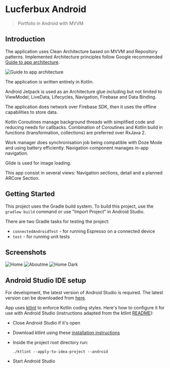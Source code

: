 # Lucferbux Android
> Portfolio in Android with MVVM

## Introduction

The application uses Clean Architecture based on MVVM and Repository patterns. Implemented
Architecture principles follow Google recommended [Guide to app architecture](https://developer.android.com/jetpack/docs/guide).

![Guide to app architecture](https://developer.android.com/topic/libraries/architecture/images/final-architecture.png)

The application is written entirely in Kotlin.

Android Jetpack is used as an Architecture glue including but not limited to ViewModel, LiveData,
Lifecycles, Navigation, Firebase and Data Binding. 

The application does network over Firebase SDK, then it uses the offline capabilities to store data.

Kotlin Coroutines manage background threads with simplified code and reducing needs for callbacks.
Combination of Coroutines and Kotlin build in functions (transformation, collections) are preferred
over RxJava 2.

Work manager does synchronisation job being compatible with Doze Mode and using battery efficiently.
Navigation component manages in-app navigation.

Glide is used for image loading.

This app consist in several views: Navigation sections, detail and a planned ARCore Section.

Getting Started
---------------
This project uses the Gradle build system. To build this project, use the
`gradlew build` command or use "Import Project" in Android Studio.

There are two Gradle tasks for testing the project:
* `connectedAndroidTest` - for running Espresso on a connected device
* `test` - for running unit tests

Screenshots
-----------

![Home](https://user-images.githubusercontent.com/16117276/107965953-7cded080-6fab-11eb-92b8-511e4d00916a.png)
![Aboutme](https://user-images.githubusercontent.com/16117276/107965959-7e0ffd80-6fab-11eb-8be4-939192a2b4ee.png)
![Home Dark](https://user-images.githubusercontent.com/16117276/107965962-7ea89400-6fab-11eb-99d7-5d09513ceb8d.png)



Android Studio IDE setup
------------------------
For development, the latest version of Android Studio is required. The latest version can be
downloaded from [here](https://developer.android.com/studio/).

App uses [ktlint](https://ktlint.github.io/) to enforce Kotlin coding styles.
Here's how to configure it for use with Android Studio (instructions adapted
from the ktlint [README](https://github.com/shyiko/ktlint/blob/master/README.md)):

- Close Android Studio if it's open

- Download ktlint using these [installation instructions](https://github.com/shyiko/ktlint/blob/master/README.md#installation)

- Inside the project root directory run:

  `./ktlint --apply-to-idea-project --android`

- Start Android Studio
